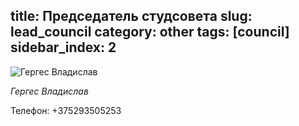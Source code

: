 title: Председатель студсовета
slug: lead_council
category: other
tags: [council]
sidebar_index: 2
---

![Гергес Владислав](/img/content/council/council_lead.jpg)

*Гергес Владислав*

Телефон:
+375293505253
